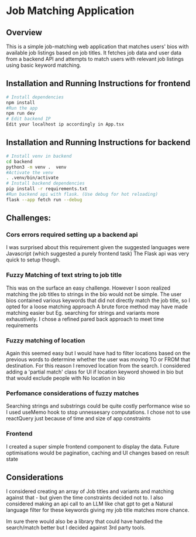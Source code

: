 # Job Matching Application

## Overview

This is a simple job-matching web application that matches users' bios with available job listings based on job titles.
It fetches job data and user data from a backend API and attempts to match users with relevant job listings using basic keyword matching.

## Installation and Running Instructions for frontend

```bash
# Install dependencies
npm install
#Run the app
npm run dev
# Edit backend IP
Edit your localhost ip accordingly in App.tsx

```

## Installation and Running Instructions for backend

```bash
# Install venv in backend
cd backend
python3 -m venv .  venv
#Activate the venv
. .venv/bin/activate
# Install backend dependencies
pip install -r requirements.txt
#Run backend api with flask. (Use debug for hot reloading)
flask --app fetch run --debug
```

## Challenges:

### Cors errors required setting up a backend api

I was surprised about this requirement given the suggested languages were Javascript (which suggested a purely frontend task) The Flask api was very quick to setup though.

### Fuzzy Matching of text string to job title

This was on the surface an easy challenge. However I soon realized matching the job titles to strings in the bio would not be simple.
The user bios contained various keywords that did not directly match the job title, so I opted for a loose matching approach
A brute force method may have made matching easier but Eg. searching for strings and variants more exhaustively.
I chose a refined pared back approach to meet time requirements

### Fuzzy matching of location

Again this seemed easy but I would have had to filter locations based on the previous words to determine whether the user was moving TO or FROM that destination. For this reason I removed location from the search.
I considered adding a 'partial match' class for UI if location keyword showed in bio but that would exclude people with No location in bio

### Perfomance considerations of fuzzy matches

Searching strings and substrings could be quite costly performance wise so I used useMemo hook to stop unnessesary computations.
I chose not to use reactQuery just because of time and size of app constraints

### Frontend

I created a super simple frontend component to display the data.
Future optimisations would be pagination, caching and UI changes based on result state

## Considerations

I considered creating an array of Job titles and variants and matching against that - but given the time constraints decided not to.
I also considered making an api call to an LLM like chat gpt to get a Natural language filter for these keywords giving my job title matches more chance.

Im sure there would also be a library that could have handled the search/match better but I decided against 3rd party tools.
